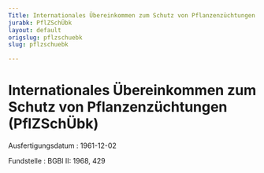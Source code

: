 ```yaml
---
Title: Internationales Übereinkommen zum Schutz von Pflanzenzüchtungen
jurabk: PflZSchÜbk
layout: default
origslug: pflzschuebk
slug: pflzschuebk

---
```


# Internationales Übereinkommen zum Schutz von Pflanzenzüchtungen (PflZSchÜbk)

Ausfertigungsdatum
:   1961-12-02

Fundstelle
:   BGBl II: 1968, 429

